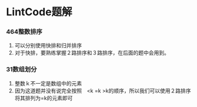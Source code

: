 # LintCode题解
### 464整数排序
1. 可以分别使用快排和归并排序
2. 对于快排，要熟练掌握２路排序和３路排序，在后面的题中会用到。
### 31数组划分
1. 整数ｋ不一定是数组中的元素
2. 因为这道题并没有说完全按照　<k =k >k的顺序，所以我们可以使用２路排序将其排列为<k >=k的元素即可
